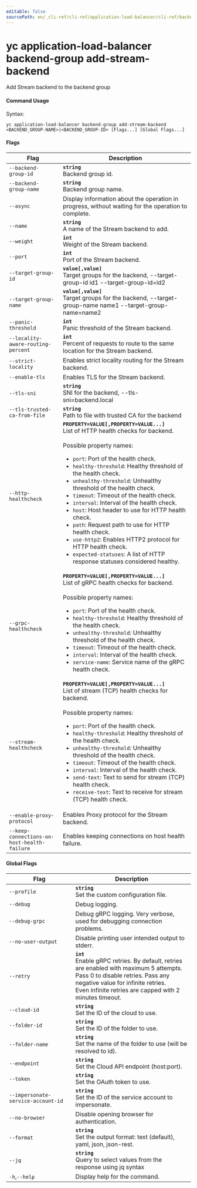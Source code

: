 ```yaml
---
editable: false
sourcePath: en/_cli-ref/cli-ref/application-load-balancer/cli-ref/backend-group/add-stream-backend.md
---
```


# yc application-load-balancer backend-group add-stream-backend

Add Stream backend to the backend group

#### Command Usage

Syntax: 

`yc application-load-balancer backend-group add-stream-backend <BACKEND_GROUP-NAME>|<BACKEND_GROUP-ID> [Flags...] [Global Flags...]`

#### Flags

| Flag | Description |
|----|----|
|`--backend-group-id`|<b>`string`</b><br/>Backend group id.|
|`--backend-group-name`|<b>`string`</b><br/>Backend group name.|
|`--async`|Display information about the operation in progress, without waiting for the operation to complete.|
|`--name`|<b>`string`</b><br/>A name of the Stream backend to add.|
|`--weight`|<b>`int`</b><br/>Weight of the Stream backend.|
|`--port`|<b>`int`</b><br/>Port of the Stream backend.|
|`--target-group-id`|<b>`value[,value]`</b><br/>Target groups for the backend, --target-group-id id1 --target-group-id=id2|
|`--target-group-name`|<b>`value[,value]`</b><br/>Target groups for the backend, --target-group-name name1 --target-group-name=name2|
|`--panic-threshold`|<b>`int`</b><br/>Panic threshold of the Stream backend.|
|`--locality-aware-routing-percent`|<b>`int`</b><br/>Percent of requests to route to the same location for the Stream backend.|
|`--strict-locality`|Enables strict locality routing for the Stream backend.|
|`--enable-tls`|Enables TLS for the Stream backend.|
|`--tls-sni`|<b>`string`</b><br/>SNI for the backend, --tls-sni=backend.local|
|`--tls-trusted-ca-from-file`|<b>`string`</b><br/>Path to file with trusted CA for the backend|
|`--http-healthcheck`|<b>`PROPERTY=VALUE[,PROPERTY=VALUE...]`</b><br/>List of HTTP health checks for backend.<br/><br/>Possible property names:<br/><ul> <li><code>port</code>:     Port of the health check.</li> <li><code>healthy-threshold</code>:     Healthy threshold of the health check.</li> <li><code>unhealthy-threshold</code>:     Unhealthy threshold of the health check.</li> <li><code>timeout</code>:     Timeout of the health check.</li> <li><code>interval</code>:     Interval of the health check.</li> <li><code>host</code>:     Host header to use for HTTP health check.</li> <li><code>path</code>:     Request path to use for HTTP health check.</li> <li><code>use-http2</code>:     Enables HTTP2 protocol for HTTP health check.</li> <li><code>expected-statuses</code>:     A list of HTTP response statuses considered healthy.</li> </ul>|
|`--grpc-healthcheck`|<b>`PROPERTY=VALUE[,PROPERTY=VALUE...]`</b><br/>List of gRPC health checks for backend.<br/><br/>Possible property names:<br/><ul> <li><code>port</code>:     Port of the health check.</li> <li><code>healthy-threshold</code>:     Healthy threshold of the health check.</li> <li><code>unhealthy-threshold</code>:     Unhealthy threshold of the health check.</li> <li><code>timeout</code>:     Timeout of the health check.</li> <li><code>interval</code>:     Interval of the health check.</li> <li><code>service-name</code>:     Service name of the gRPC health check.</li> </ul>|
|`--stream-healthcheck`|<b>`PROPERTY=VALUE[,PROPERTY=VALUE...]`</b><br/>List of stream (TCP) health checks for backend.<br/><br/>Possible property names:<br/><ul> <li><code>port</code>:     Port of the health check.</li> <li><code>healthy-threshold</code>:     Healthy threshold of the health check.</li> <li><code>unhealthy-threshold</code>:     Unhealthy threshold of the health check.</li> <li><code>timeout</code>:     Timeout of the health check.</li> <li><code>interval</code>:     Interval of the health check.</li> <li><code>send-text</code>:     Text to send for stream (TCP) health check.</li> <li><code>receive-text</code>:     Text to receive for stream (TCP) health check.</li> </ul>|
|`--enable-proxy-protocol`|Enables Proxy protocol for the Stream backend.|
|`--keep-connections-on-host-health-failure`|Enables keeping connections on host health failure.|

#### Global Flags

| Flag | Description |
|----|----|
|`--profile`|<b>`string`</b><br/>Set the custom configuration file.|
|`--debug`|Debug logging.|
|`--debug-grpc`|Debug gRPC logging. Very verbose, used for debugging connection problems.|
|`--no-user-output`|Disable printing user intended output to stderr.|
|`--retry`|<b>`int`</b><br/>Enable gRPC retries. By default, retries are enabled with maximum 5 attempts.<br/>Pass 0 to disable retries. Pass any negative value for infinite retries.<br/>Even infinite retries are capped with 2 minutes timeout.|
|`--cloud-id`|<b>`string`</b><br/>Set the ID of the cloud to use.|
|`--folder-id`|<b>`string`</b><br/>Set the ID of the folder to use.|
|`--folder-name`|<b>`string`</b><br/>Set the name of the folder to use (will be resolved to id).|
|`--endpoint`|<b>`string`</b><br/>Set the Cloud API endpoint (host:port).|
|`--token`|<b>`string`</b><br/>Set the OAuth token to use.|
|`--impersonate-service-account-id`|<b>`string`</b><br/>Set the ID of the service account to impersonate.|
|`--no-browser`|Disable opening browser for authentication.|
|`--format`|<b>`string`</b><br/>Set the output format: text (default), yaml, json, json-rest.|
|`--jq`|<b>`string`</b><br/>Query to select values from the response using jq syntax|
|`-h`,`--help`|Display help for the command.|
